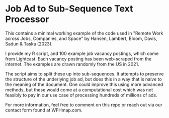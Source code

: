 # Job Ad to Sub-Sequence Text Processor
This contains a minimal working example of the code used in "Remote Work across Jobs, Companies, and Space" by Hansen, Lambert, Bloom, Davis, Sadun &amp; Taska (2023).

I provide my R script, and 100 example job vacancy postings, which come from Lightcast.  Each vacancy posting has been web-scraped from the internet.  The examples are drawn randomly from the US in 2021.

The script aims to split these up into sub-sequences.  It attempts to preserve the structure of the underlying job ad, but does this in a way that is naive to the meaning of the document.  One could improve this using more advanced methods, but these would come at a computational cost which was not feasibly to pay in our use case of processing hundreds of millions of ads.

For more information, feel free to comment on this repo or reach out via our contact form found at WFHmap.com.
